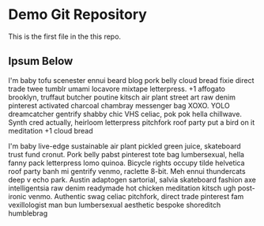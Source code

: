 # Demo Git Repository

This is the first file in the this repo.

## Ipsum Below

I'm baby tofu scenester ennui beard blog pork belly cloud bread fixie direct trade twee tumblr umami locavore mixtape letterpress. +1 affogato brooklyn, truffaut butcher poutine kitsch air plant street art raw denim pinterest activated charcoal chambray messenger bag XOXO. YOLO dreamcatcher gentrify shabby chic VHS celiac, pok pok hella chillwave. Synth cred actually, heirloom letterpress pitchfork roof party put a bird on it meditation +1 cloud bread

I'm baby live-edge sustainable air plant pickled green juice, skateboard trust fund cronut. Pork belly pabst pinterest tote bag lumbersexual, hella fanny pack letterpress lomo quinoa. Bicycle rights occupy tilde helvetica roof party banh mi gentrify venmo, raclette 8-bit. Meh ennui thundercats deep v echo park. Austin adaptogen sartorial, salvia skateboard fashion axe intelligentsia raw denim readymade hot chicken meditation kitsch ugh post-ironic venmo. Authentic swag celiac pitchfork, direct trade pinterest fam vexillologist man bun lumbersexual aesthetic bespoke shoreditch humblebrag